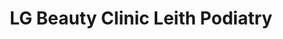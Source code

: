 ---
title: "LG Beauty Clinic Leith Podiatry"
url: /edinburgh/lg-beauty-clinic-leith-podiatry/
shop: beauty
---